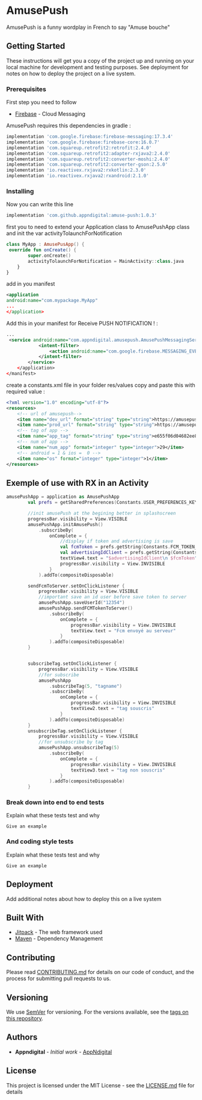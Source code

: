 
# AmusePush

AmusePush is a funny wordplay in French to say "Amuse bouche"

## Getting Started

These instructions will get you a copy of the project up and running on your local machine for development and testing purposes. See deployment for notes on how to deploy the project on a live system.

### Prerequisites
First step you need to follow 

* [Firebase](https://firebase.google.com/docs/android/setup/) - Cloud Messaging

AmusePush requires this dependencies in gradle :

```gradle
implementation 'com.google.firebase:firebase-messaging:17.3.4'
implementation 'com.google.firebase:firebase-core:16.0.7'
implementation 'com.squareup.retrofit2:retrofit:2.4.0'
implementation 'com.squareup.retrofit2:adapter-rxjava2:2.4.0'
implementation 'com.squareup.retrofit2:converter-moshi:2.4.0'
implementation 'com.squareup.retrofit2:converter-gson:2.5.0'
implementation 'io.reactivex.rxjava2:rxkotlin:2.3.0'
implementation 'io.reactivex.rxjava2:rxandroid:2.1.0'
```

### Installing

Now you can write this line

```gradle
implementation 'com.github.appndigital:amuse-push:1.0.3'
```
first you to need to extend your Application class to AmusePushApp class and init the var activityTolaunchForNotification

```kotlin
class MyApp : AmusePusApp() {
 override fun onCreate() {
        super.onCreate()
        activityTolaunchForNotification = MainActivity::class.java
    }
}
```
add in you manifest 

```xml
<application
android:name="com.mypackage.MyApp"
...
</application>
```

Add this in your manifest for Receive PUSH NOTIFICATION ! :
```xml
...
 <service android:name="com.appndigital.amusepush.AmusePushMessagingService">
            <intent-filter>
                <action android:name="com.google.firebase.MESSAGING_EVENT" />
            </intent-filter>
        </service>
    </application>
</manifest>
```
create a constants.xml file in your folder res/values copy and paste this with required value :
```xml
<?xml version="1.0" encoding="utf-8"?>
<resources>
    <!-- url of amusepush-->
    <item name="dev_url" format="string" type="string">https://amusepush.appndesk.com/app/</item>
    <item name="prod_url" format="string" type="string">https://amusepush.appndesk.com/app/</item>
    <!-- tag of app -->
    <item name="app_tag" format="string" type="string">e655f06d04682ee8f8a634347727a0d8ea21ca2db6ebd2c6003534e5081a0913</item>
    <!-- num of app -->
    <item name="num_app" format="integer" type="integer">29</item>
    <!-- android = 1 & ios =  0 -->
    <item name="os" format="integer" type="integer">1</item>
</resources>
```

## Exemple of use with RX in an Activity

```kotlin
amusePushApp = application as AmusePushApp
        val prefs = getSharedPreferences(Constants.USER_PREFERENCES_KEY, Context.MODE_PRIVATE)

        //init amusePush at the begining better in splashscreen
        progressBar.visibility = View.VISIBLE
        amusePushApp.initAmusePush()
            .subscribeBy(
                onComplete = {
                    //display if token and advertising is save
                    val fcmToken = prefs.getString(Constants.FCM_TOKEN_PREFERENCES_KEY, "")
                    val advertisingIdClient = prefs.getString(Constants.ADVERTISING_ID_CLIENT_PREFERENCES_KEY, "")
                    textView4.text = "$advertisingIdClient\n $fcmToken"
                    progressBar.visibility = View.INVISIBLE
                }
            ).addTo(compositeDisposable)

        sendFcmToServer.setOnClickListener {
            progressBar.visibility = View.VISIBLE
            //important save an id user before save token to server
            amusePushApp.saveUserId("12354")
            amusePushApp.sendFCMTokenToServer()
                .subscribeBy(
                    onComplete = {
                        progressBar.visibility = View.INVISIBLE
                        textView.text = "Fcm envoyé au serveur"
                    }
                ).addTo(compositeDisposable)
        }


        subscribeTag.setOnClickListener {
            progressBar.visibility = View.VISIBLE
            //for subscribe
            amusePushApp
                .subscribeTag(5, "tagname")
                .subscribeBy(
                    onComplete = {
                        progressBar.visibility = View.INVISIBLE
                        textView2.text = "tag souscris"
                    }
                ).addTo(compositeDisposable)
        }
        unsubscribeTag.setOnClickListener {
            progressBar.visibility = View.VISIBLE
            //for unsubscribe by tag
            amusePushApp.unsubscribeTag(5)
                .subscribeBy(
                    onComplete = {
                        progressBar.visibility = View.INVISIBLE
                        textView3.text = "tag non souscris"
                    }
                ).addTo(compositeDisposable)
        }

```

### Break down into end to end tests

Explain what these tests test and why

```
Give an example
```

### And coding style tests

Explain what these tests test and why

```
Give an example
```

## Deployment

Add additional notes about how to deploy this on a live system

## Built With

* [Jitpack](https://jitpack.io/) - The web framework used
* [Maven](https://maven.apache.org/) - Dependency Management

## Contributing

Please read [CONTRIBUTING.md](https://gist.github.com/PurpleBooth/b24679402957c63ec426) for details on our code of conduct, and the process for submitting pull requests to us.

## Versioning

We use [SemVer](http://semver.org/) for versioning. For the versions available, see the [tags on this repository](https://github.com/your/project/tags). 

## Authors

* **Appndigital** - *Initial work* - [AppNdigital](https://www.appndigital.com/)

## License

This project is licensed under the MIT License - see the [LICENSE.md](LICENSE.md) file for details



